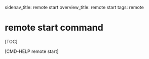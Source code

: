 sidenav_title: remote start
overview_title: remote start
tags: remote

# remote start command

[TOC]

[CMD-HELP remote start]
